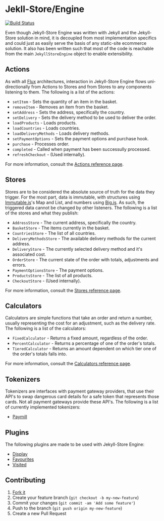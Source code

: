 # Jekll-Store/Engine

[![Build Status](https://travis-ci.org/jekyll-store/engine.svg?branch=master)](https://travis-ci.org/jekyll-store/engine)

Even though Jekyll-Store Engine was written with Jekyll and the Jekyll-Store solution in mind, it is decoupled from most implementation specifics and could just as easily serve the basis of any static-site ecommerce solution. It also has been written such that most of the code is reachable from the main `JekyllStoreEngine` object to enable extensibility.

## Actions

As with all [Flux](https://github.com/facebook/flux) architectures, interaction in Jekyll-Store Engine flows uni-directionally from Actions to Stores and from Stores to any components listening to them. The following is a list of the actions:

* `setItem` - Sets the quantity of an item in the basket.
* `removeItem` - Removes an item from the basket.
* `setAddress` - Sets the address, specifically the country.
* `setDelivery` - Sets the delivery method to be used to deliver the order.
* `loadProducts` - Loads products.
* `loadCountries` - Loads countries.
* `loadDeliveryMethods` - Loads delivery methods.
* `setPaymentOptions` - Sets the payment options and purchase hook.
* `purchase` - Processes order.
* `completed` - Called when payment has been successully processed.
* `refreshCheckout` - (Used internally).

For more information, consult the [Actions reference page](/docs/actions.md).

## Stores

Stores are to be considered the absolute source of truth for the data they trigger. For the most part, data is immutable, with structures using [Immutable.js](https://github.com/facebook/immutable-js)'s Map and List, and numbers using [Big.js](http://mikemcl.github.io/big.js/). As such, the triggered data cannot be changed by other listeners. The following is a list of the stores and what they publish:

* `AddressStore` - The current address, specifically the country.
* `BasketStore` - The items currently in the basket.
* `CountriesStore` - The list of all countries.
* `DeliveryMethodsStore` - The available delivery methods for the current address.
* `DeliveryStore` - The currently selected delivery method and it's associated cost.
* `OrderStore` - The current state of the order with totals, adjustments and errors.
* `PaymentOptionsStore` - The payment options.
* `ProductsStore` - The list of all products.
* `CheckoutStore` - (Used internally).

For more information, consult the [Stores reference page](/docs/stores.md).

## Calculators

Calculators are simple functions that take an order and return a number, usually representing the cost for an adjustment, such as the delivery rate. The following is a list of the calculators:

* `FixedCalculator` - Returns a fixed amount, regardless of the order.
* `PercentCalculator` - Returns a percentage of one of the order's totals.
* `TieredCalculator` - Returns an amount dependent on which tier one of the order's totals falls into.

For more information, consult the [Calculators reference page](/docs/calculators.md).

## Tokenizers

Tokenizers are interfaces with payment gateway providers, that use their API's to swap dangerous card details for a safe token that represents those cards. Not all payment gateways provide these API's. The following is a list of currently implemented tokenizers:

* [Paymill](https://www.paymill.com/)

## Plugins

The following plugins are made to be used with Jekyll-Store Engine:

* [Display](https://github.com/jekyll-store/display)
* [Favourites](https://github.com/jekyll-store/favourites)
* [Visited](https://github.com/jekyll-store/visited)

## Contributing

1. [Fork it](https://github.com/jekyll-store/engine/fork)
2. Create your feature branch (`git checkout -b my-new-feature`)
3. Commit your changes (`git commit -am 'Add some feature'`)
4. Push to the branch (`git push origin my-new-feature`)
5. Create a new Pull Request